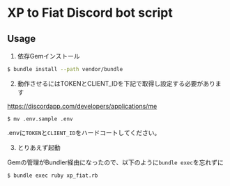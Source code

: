 # XP to Fiat Discord bot script

## Usage

1. 依存Gemインストール

~~~sh
$ bundle install --path vendor/bundle
~~~

2. 動作させるにはTOKENとCLIENT_IDを下記で取得し設定する必要があります

https://discordapp.com/developers/applications/me

```
$ mv .env.sample .env
```

.envに`TOKEN`と`CLIENT_ID`をハードコートしてください。

3. とりあえず起動

Gemの管理がBundler経由になったので、以下のように`bundle exec`を忘れずに

~~~sh
$ bundle exec ruby xp_fiat.rb
~~~
